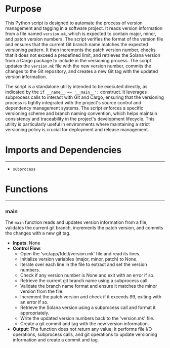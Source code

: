 # Purpose
This Python script is designed to automate the process of version management and tagging in a software project. It reads version information from a file named `version.mk`, which is expected to contain major, minor, and patch version numbers. The script verifies the format of the version file and ensures that the current Git branch name matches the expected versioning pattern. It then increments the patch version number, checks that it does not exceed a predefined limit, and retrieves the Solana version from a Cargo package to include in the versioning process. The script updates the `version.mk` file with the new version number, commits the changes to the Git repository, and creates a new Git tag with the updated version information.

The script is a standalone utility intended to be executed directly, as indicated by the `if __name__ == '__main__':` construct. It leverages subprocess calls to interact with Git and Cargo, ensuring that the versioning process is tightly integrated with the project's source control and dependency management systems. The script enforces a specific versioning scheme and branch naming convention, which helps maintain consistency and traceability in the project's development lifecycle. This utility is particularly useful in environments where maintaining a strict versioning policy is crucial for deployment and release management.
# Imports and Dependencies

---
- `subprocess`


# Functions

---
### main<!-- {{#callable:firedancer/contrib/tag-release.main}} -->
The `main` function reads and updates version information from a file, validates the current git branch, increments the patch version, and commits the changes with a new git tag.
- **Inputs**: None
- **Control Flow**:
    - Open the 'src/app/fdctl/version.mk' file and read its lines.
    - Initialize version variables (major, minor, patch) to None.
    - Iterate over each line in the file to extract and set the version numbers.
    - Check if any version number is None and exit with an error if so.
    - Retrieve the current git branch name using a subprocess call.
    - Validate the branch name format and ensure it matches the minor version from the file.
    - Increment the patch version and check if it exceeds 99, exiting with an error if so.
    - Retrieve the Solana version using a subprocess call and format it appropriately.
    - Write the updated version numbers back to the 'version.mk' file.
    - Create a git commit and tag with the new version information.
- **Output**: The function does not return any value; it performs file I/O operations, subprocess calls, and git operations to update versioning information and create a commit and tag.


